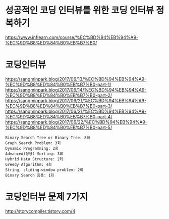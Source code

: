 # 성공적인 코딩 인터뷰를 위한 코딩 인터뷰 정복하기
https://www.inflearn.com/course/%EC%BD%94%EB%94%A9-%EC%9D%B8%ED%84%B0%EB%B7%B0/

# 코딩인터뷰
https://sangminpark.blog/2017/06/13/%EC%BD%94%EB%94%A9-%EC%9D%B8%ED%84%B0%EB%B7%B0-part-1/
https://sangminpark.blog/2017/06/14/%EC%BD%94%EB%94%A9-%EC%9D%B8%ED%84%B0%EB%B7%B0-part-2/
https://sangminpark.blog/2017/06/21/%EC%BD%94%EB%94%A9-%EC%9D%B8%ED%84%B0%EB%B7%B0-part-3/
https://sangminpark.blog/2017/06/21/%EC%BD%94%EB%94%A9-%EC%9D%B8%ED%84%B0%EB%B7%B0-part-4/
https://sangminpark.blog/2017/06/22/%EC%BD%94%EB%94%A9-%EC%9D%B8%ED%84%B0%EB%B7%B0-part-5/
```
Binary Search Tree or Binary Tree: 8회
Graph Search Problem: 3회
Dynamic Programming: 2회
Advanced(응용) Sorting: 3회
Hybrid Data Structure: 2회
Greedy Algorithm: 4회
String, sliding-window problem: 2회
Binary Search 응용: 1회
```

# 코딩인터뷰 문제 7가지
http://storycompiler.tistory.com/4